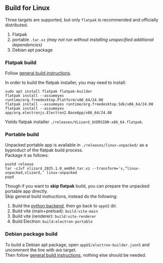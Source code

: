 ## Build for Linux

Three targets are supported, but only `flatpak` is recommended and officially distributed.
1. Flatpak
2. portable `.tar.xz` _(may not run without installing unspecified additional dependencies)_
3. Debian apt package

### Flatpak build

Follow [general build instructions](../README.md#build).

In order to build the flatpak installer, you may need to install: 
```
sudo apt install flatpak flatpak-builder
flatpak install --assumeyes runtime/org.freedesktop.Platform/x86_64/24.08
flatpak install --assumeyes runtime/org.freedesktop.Sdk/x86_64/24.08
flatpak install --assumeyes app/org.electronjs.Electron2.BaseApp/x86_64/24.08
```

Yields flatpak installer `./releases/VLizard_$VERSION-x86_64.flatpak`.

### Portable build

Unpacked portable app is available in `./releases/linux-unpacked/` as a byproduct of the flatpak build process.  
Package it as follows:
```
pushd release
tar -cJvf vlizard_2025.1.0_amd64.tar.xz --transform='s,^linux-unpacked,vlizard,' linux-unpacked
popd
```

Though if you want to **skip flatpak** build, you can prepare the unpacked portable app directly.  
Skip general build instructions, instead do the following:
1. Build the [python backend](appPy.md#build), then go back to `appUI` dir.
2. Build vite (main+preload): `build:vite-main`
3. Build vite (renderer): `build:vite-renderer`
4. Build Electron: `build:electron-portable`

### Debian package build
To build a Debian apt package, open `appUI/electron-builder.json5` and uncomment the line with `deb` target.  
Then follow [general build instructions](../README.md#build), nothing else should be needed.
